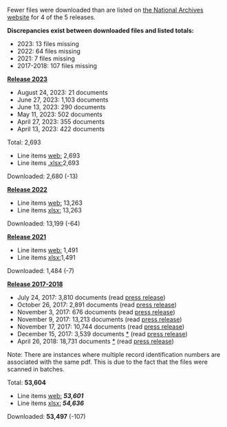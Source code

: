 Fewer files were downloaded than are listed on [the National Archives website](https://www.archives.gov/research/jfk) for 4 of the 5 releases. 

**Discrepancies exist between downloaded files and listed totals:**

- 2023: 13 files missing
- 2022: 64 files missing
- 2021: 7 files missing
- 2017-2018: 107 files missing

[**Release 2023**](https://www.archives.gov/research/jfk/release-2023)

- August 24, 2023: 21 documents
- June 27, 2023: 1,103 documents
- June 13, 2023: 290 documents
- May 11, 2023: 502 documents
- April 27, 2023: 355 documents
- April 13, 2023: 422 documents 

Total: 2,693

- Line items [web:](https://www.archives.gov/research/jfk/release-2023?page=53) 2,693
- Line items [.xlsx:](https://www.archives.gov/files/research/jfk/national-archives-jfk-assassination-records-2023-release.xlsx)2,693
  
Downloaded: 2,680 (-13)

[**Release 2022**](https://www.archives.gov/research/jfk/release-2022)

- Line items [web:](https://www.archives.gov/research/jfk/release-2022?page=265) 13,263
- Line items [xlsx:](https://www.archives.gov/files/research/jfk/national-archives-jfk-assassination-records-2022-release.xlsx) 13,263

Downloaded: 13,199 (-64)

**[Release 2021](https://www.archives.gov/research/jfk/release-2021)**

- Line items [web:](https://www.archives.gov/research/jfk/release-2021) 1,491
- Line items [xlsx:](https://www.archives.gov/files/research/jfk/national-archives-jfk-assassination-records-2021-release.xlsx)1,491

Downloaded: 1,484 (-7)

**[Release 2017-2018](https://www.archives.gov/research/jfk/release-2021)**

- July 24, 2017: 3,810 documents (read [press release](https://www.archives.gov/press/press-releases/2017/nr17-68))
- October 26, 2017: 2,891 documents (read [press release](https://www.archives.gov/press/press-releases/nr18-05))
- November 3, 2017: 676 documents (read [press release](https://www.archives.gov/press/press-releases/nr18-07))
- November 9, 2017: 13,213 documents (read [press release](https://www.archives.gov/press/press-releases/nr-18-09))
- November 17, 2017: 10,744 documents (read [press release](https://www.archives.gov/press/press-releases/nr-18-10))
- December 15, 2017: 3,539 documents [*](https://www.archives.gov/research/jfk/release-2017-2018#note) (read [press release](https://www.archives.gov/press/press-releases/nr18-16))
- April 26, 2018: 18,731 documents [*](https://www.archives.gov/research/jfk/release-2017-2018#note) (read [press release](https://www.archives.gov/press/press-releases/nr18-45))
 
Note: There are instances where multiple record identification numbers are associated with the same pdf. This is due to the fact that the files were scanned in batches.

Total: **53,604**

- Line items [web:](https://www.archives.gov/research/jfk/release-2017-2018?page=1092) **_53,601_**
- Line items [xlsx:](https://www.archives.gov/files/research/jfk/national-archives-jfk-assassination-records-2017-2018-release.xlsx) **_54,636_** 

Downloaded: **53,497** (-107)
